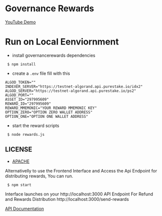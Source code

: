 # Governance Rewards

[YouTube Demo](https://m.youtube.com/watch?v=ZlP_9qurjMM&feature=youtu.be)

# Run on Local Eenviornment

* install governancerewards dependencies
```
 $ npm install
```
* create a `.env` file fill with this

```
ALGOD_TOKEN=""
INDEXER_SERVER="https://testnet-algorand.api.purestake.io/idx2"
ALGOD_SERVER="https://testnet-algorand.api.purestake.io/ps2"
ALGOD_PORT=""
ASSET_ID="297995609"
REWARD_ID="297995609"
REWARD_MMEMONIC="YOUR REWARD MMEMONIC KEY"
OPTION_ZERO="OPTION ZERO WALLET ADDRESS"
OPTION_ONE="OPTION ONE WALLET ADDRESS"
```

* start the reward scripts


```
 $ node rewards.js
```

## LICENSE
* [APACHE](https://github.com/ChoiceCoin/Decentralized-Decisions/blob/main/governance-rewards/LICENSE)


Alternativelly to use the Frontend Interface and Access the Api Endpoint for distributing rewards, You can run.

```
 $ npm start

```

Interface launches on your http://localhost:3000
API Endpoint For Refund and Rewards Distribution  http://localhost:3000/send-rewards

[API Documentation](https://documenter.getpostman.com/view/9070802/UzJJtH7n)
